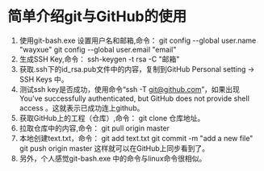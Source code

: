# 简单介绍git与GitHub的使用
1. 使用git-bash.exe 设置用户名和邮箱,命令：
    git config --global user.name "wayxue"
    git config --global user.email "email"
2. 生成SSH Key,命令：
    ssh-keygen -t rsa -C "邮箱"
3. 获取.ssh下的id_rsa.pub文件中的内容，复制到GitHub Personal setting -> SSH Keys 中。
4. 测试ssh key是否成功，使用命令“ssh -T git@github.com”，如果出现You’ve successfully authenticated, but GitHub does not provide shell access 。这就表示已成功连上github。
5. 获取GitHub上的工程（仓库）,命令：
    git clone 仓库地址。
6. 拉取仓库中的内容,命令：
    git pull origin master
7. 本地创建text.txt，命令：
    git add text.txt
    git commit -m "add a new file"
    git push origin master
    这样就可以在GitHub上同步看到了。
8. 另外，个人感觉git-bash.exe 中的命令与linux命令很相似。